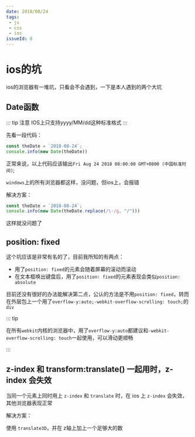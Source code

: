 ```yaml
---
date: 2018/08/24
tags:
 - js
 - css
 - ios
issueId: 8
---
```

# ios的坑

ios的浏览器有一堆坑，只看会不会遇到，一下是本人遇到的两个大坑

## Date函数

::: tip 注意
IOS上只支持yyyy/MM/dd这种标准格式
:::

先看一段代码：

```js
const theDate = `2018-08-24`;
console.info(new Date(theDate))
```

正常来说，以上代码应该输出`Fri Aug 24 2018 08:00:00 GMT+0800 (中国标准时间)`;

`windows`上的所有浏览器都这样，没问题，但ios上，会报错

解决方案：

```js
const theDate = `2018-08-24`;
console.info(new Date(theDate.replace(/\-/g, "/")))
```

这样就没问题了

## position: fixed

这个坑应该是非常有名的了，目前我所知的有两点：

- 用了`position: fixed`的元素会随着屏幕的滚动而滚动
- 在文本框唤出键盘后，用了`position: fixed`的元素表现会类似`position: absolute`

目前还没有很好的办法能解决第二点，公认的方法是不用`position: fixed`，转而在外层包上一个用了`overflow-y:auto;-webkit-overflow-scrolling: touch;`的`div`

::: tip

在所有`webkit`内核的浏览器中，用了`overflow-y:auto`都建议和`-webkit-overflow-scrolling: touch`一起使用，可以滑动更顺畅

:::

## z-index 和 transform:translate() 一起用时，z-index 会失效

当同一个元素上同时用上 `z-index` 和 `translate` 时，在 ios 上 `z-index` 会失效，其他浏览器表现正常

解决方案：

使用 `translate3D`，并在 z轴上加上一个足够大的数
